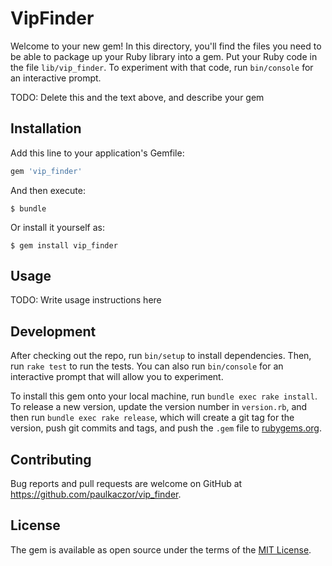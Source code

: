 # VipFinder

Welcome to your new gem! In this directory, you'll find the files you need to be able to package up your Ruby library into a gem. Put your Ruby code in the file `lib/vip_finder`. To experiment with that code, run `bin/console` for an interactive prompt.

TODO: Delete this and the text above, and describe your gem

## Installation

Add this line to your application's Gemfile:

```ruby
gem 'vip_finder'
```

And then execute:

    $ bundle

Or install it yourself as:

    $ gem install vip_finder

## Usage

TODO: Write usage instructions here

## Development

After checking out the repo, run `bin/setup` to install dependencies. Then, run `rake test` to run the tests. You can also run `bin/console` for an interactive prompt that will allow you to experiment.

To install this gem onto your local machine, run `bundle exec rake install`. To release a new version, update the version number in `version.rb`, and then run `bundle exec rake release`, which will create a git tag for the version, push git commits and tags, and push the `.gem` file to [rubygems.org](https://rubygems.org).

## Contributing

Bug reports and pull requests are welcome on GitHub at https://github.com/paulkaczor/vip_finder.


## License

The gem is available as open source under the terms of the [MIT License](http://opensource.org/licenses/MIT).

